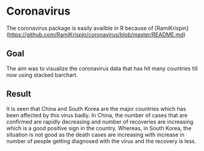 # Coronavirus

The coronavirus package is easily availble in R because of [RamiKrispin] (https://github.com/RamiKrispin/coronavirus/blob/master/README.md)

## Goal
The aim was to visualize the coronavirus data that has hit many countries till now using stacked barchart.

## Result

It is seen that China and South Korea are the major countries which has been affected by this virus badly.
In China, the number of cases that are confirmed are rapidly decreasing and number of recoveries are increasing which is a good 
positive sign in the country.
Whereas, in South Korea, the situation is not good as the death cases are increasing with increase in number of people getting diagnosed with the virus 
and the recovery is less.





